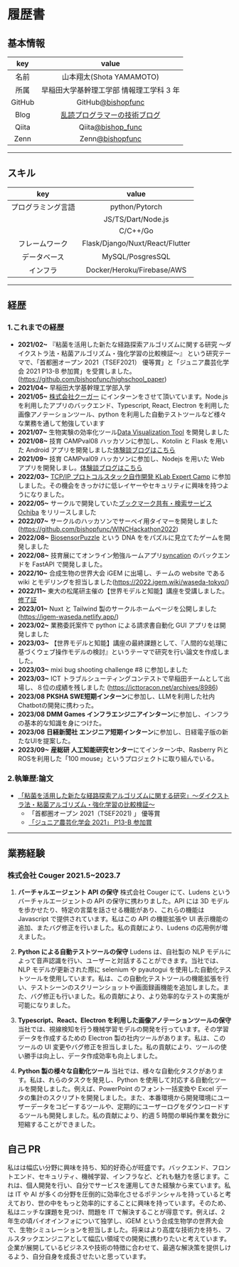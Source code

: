 # **履歴書**

## **基本情報**

|  key   |                               value                               |
| :----: | :---------------------------------------------------------------: |
|  名前  |                     山本翔太(Shota YAMAMOTO)                      |
|  所属  |             早稲田大学基幹理工学部 情報理工学科 3 年              |
| GitHub |        GitHub[@bishopfunc](https://github.com/bishopfunc)         |
|  Blog  | [乱読プログラマーの技術ブログ](https://bishopfunc.herokuapp.com/) |
| Qiita  |        Qiita[@bishop_func](https://qiita.com/bishop_func)         |
|  Zenn  |          Zenn[@bishopfunc](https://zenn.dev/bishopfunc)           |

---

## **スキル**

|        key         |              value              |
| :----------------: | :-----------------------------: |
| プログラミング言語 |         python/Pytorch          |
|                    |       JS/TS/Dart/Node.js        |
|                    |            C/C++/Go             |
|   フレームワーク   | Flask/Django/Nuxt/React/Flutter |
|    データベース    |        MySQL/PosgresSQL         |
|      インフラ      |   Docker/Heroku/Firebase/AWS    |

---

## 経歴

### **1.これまでの経歴**

- **2021/02~** 『粘菌を活用した新たな経路探索アルゴリズムに関する研究 ～ダイクストラ法・粘菌アルゴリズム・強化学習の比較検証～』
  という研究テーマで、「首都圏オープン 2021（TSEF2021） 優等賞」と「ジュニア農芸化学会 2021 P13-B 参加賞」を受賞しました。
  (https://github.com/bishopfunc/highschool_paper)
- **2021/04~** 早稲田大学基幹理工学部入学
- **2021/05~** [株式会社クーガー](https://couger.co.jp/) にインターンをさせて頂いています。Node.js を利用したアプリのバックエンド、Typescript, React, Electron を利用した画像アノテーションツール、python を利用した自動テストツールなど様々な業務を通して勉強しています
- **2021/07~** 生物実験の効率化ツール[Data Visualization Tool](https://github.com/iGEM-Waseda/igemwaseda_biotools/tree/master/data_visualization_tool) を開発しました
- **2021/08~** 技育 CAMPval08 ハッカソンに参加し、Kotolin と Flask を用いた Android アプリを開発しました[体験談ブログはこちら](https://bishopfunc.herokuapp.com/k9goawp9gimoqz8jnxnk/)
- **2021/09~** 技育 CAMPval09 ハッカソンに参加し、Nodejs を用いた Web アプリを開発しまし。[体験談ブログはこちら](https://bishopfunc.herokuapp.com/t5kl18vy7qkppsbdtslx/)
- **2022/03~** [TCP/IP プロトコルスタック自作開発 KLab Expert Camp](https://klab-hr.snar.jp/jobboard/detail.aspx?id=uJyeCPYsstg) に参加しました。その機会をきっかけに低レイヤーやセキュリティに興味を持つようになりました。
- **2022/05~** サークルで開発していた[ブックマーク共有・検索サービス Ochiba](https://ochiba.onrender.com/) をリリースしました
- **2022/07~** サークルのハッカソンでサーベイ用タイマーを開発しました (https://github.com/bishopfunc/WINCHackathon2022)
- **2022/08~** [BiosensorPuzzle](https://bishopfunc.github.io/BiosensorPuzzle/) という DNA ををパズルに見立てたゲームを開発しました
- **2022/08~** 技育展にてオンライン勉強ルームアプリ[syncation](https://github.com/manasan-iTL/Syncation-backend) のバックエンドを FastAPI で開発しました。
- **2022/10~** 合成生物の世界大会 iGEM に出場し、チームの website である wiki とモデリングを担当しました(https://2022.igem.wiki/waseda-tokyo/)
- **2022/11~** 東大の松尾研主催の【世界モデルと知能】講座を受講しました。 [修了証](https://github.com/bishopfunc/Curriculum-Vitae/blob/main/pdf/world_model_2022_certification.pdf)
- **2023/01~** Nuxt と Tailwind 製のサークルホームページを公開しました (https://igem-waseda.netlify.app/)
- **2023/02~** 業務委託案件で python による請求書自動化 GUI アプリをは開発しました
- **2023/03~** 【世界モデルと知能】講座の最終課題として、『人間的な処理に基づくウェブ操作モデルの検討』というテーマで研究を行い論文を作成しました。
- **2023/03~** mixi bug shooting challenge #8 に参加しました
- **2023/03~** ICT トラブルシューティングコンテストで早稲田チームとして出場し、８位の成績を残しました (https://icttoracon.net/archives/8986)
- **2023/08** **PKSHA SWE短期インターン**に参加し、LLMを利用した社内Chatbotの開発に携わった。
- **2023/08** **DMM Games インフラエンジニアインターン**に参加し、インフラの基本的な知識を身につけた。
- **2023/08** **日経新聞社 エンジニア短期インターン**に参加し、日経電子版の新たなUIを提案した。
- **2023/09~** **産総研 人工知能研究センター**にてインターン中、Rasberry PiとROSを利用した「100 mouse」というプロジェクトに取り組んでいる。

### **2.執筆歴:論文**

- [「粘菌を活用した新たな経路探索アルゴリズムに関する研究」〜ダイクストラ法・粘菌アルゴリズム・強化学習の比較検証〜](https://github.com/bishopfunc/highschool_paper)
  - 「首都圏オープン 2021（TSEF2021) 」 優等賞
  - [「ジュニア農芸化学会 2021」 P13-B 参加賞](https://www.jsbba.or.jp/2021/program_junior.html)

---

## **業務経験**

### **株式会社 Couger 2021.5~2023.7**

1. **バーチャルエージェント API の保守**
   株式会社 Couger にて、Ludens というバーチャルエージェントの API の保守に携わりました。API には 3D モデルを歩かせたり、特定の言葉を話させる機能があり、これらの機能は Javascript で提供されています。私はこの API の機能拡張や UI 表示機能の追加、またバグ修正を行いました。私の貢献により、Ludens の応用例が増えました。

2. **Python による自動テストツールの保守**
   Ludens は、自社製の NLP モデルによって音声認識を行い、ユーザーと対話することができます。当社では、NLP モデルが更新された際に selenium や pyautogui を使用した自動化テストツールを使用しています。私は、この自動化テストツールの機能拡張を行い、テストシーンのスクリーンショットや画面録画機能を追加しました。また、バグ修正も行いました。私の貢献により、より効率的なテストの実施が可能になりました。

3. **Typescript、React、Electron を利用した画像アノテーションツールの保守**
   当社では、視線検知を行う機械学習モデルの開発を行っています。その学習データを作成するための Electron 製の社内ツールがあります。私は、このツールの UI 変更やバグ修正を担当しました。私の貢献により、ツールの使い勝手は向上し、データ作成効率も向上しました。

4. **Python 製の様々な自動化ツール**
   当社では、様々な自動化タスクがあります。私は、れらのタスクを発見し、Python を使用して対応する自動化ツールを開発しました。例えば、PowerPoint のフォント一括変換や Excel データの集計のスクリプトを開発しました。また、本番環境から開発環境にユーザーデータをコピーするツールや、定期的にユーザーログをダウンロードするツールも開発しました。私の貢献により、約週 5 時間の単純作業を数分に短縮することができました。

## **自己 PR**

私はは幅広い分野に興味を持ち、知的好奇心が旺盛です。バックエンド、フロントエンド、セキュリティ、機械学習、インフラなど、どれも魅力を感じます。これは、個人開発を行い、自分でサービスを運用してきた経験から来ています。私は IT や AI が多くの分野を圧倒的に効率化させるポテンシャルを持っていると考えており、世の中をもっと効率的にすることに興味を持っています。そのため、私はニッチな課題を見つけ、問題を IT で解決することが得意です。例えば、2 年生の頃バイオインフォについて独学し、iGEM という合成生物学の世界大会で、生物シミュレーションを担当しました。将来はより高度な技術力を持ち、フルスタックエンジニアとして幅広い領域での開発に携わりたいと考えています。企業が展開しているビジネスや技術の特徴に合わせて、最適な解決策を提供しけるよう、自分自身を成長させたいと思っています。
